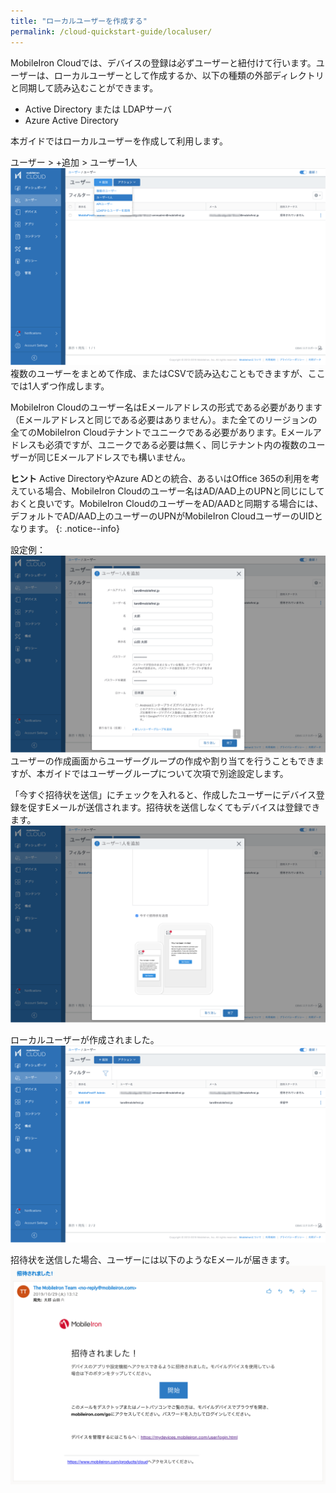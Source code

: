 ```yaml
---
title: "ローカルユーザーを作成する"
permalink: /cloud-quickstart-guide/localuser/
---
```


MobileIron Cloudでは、デバイスの登録は必ずユーザーと紐付けて行います。ユーザーは、ローカルユーザーとして作成するか、以下の種類の外部ディレクトリと同期して読み込むことができます。
- Active Directory または LDAPサーバ
- Azure Active Directory

本ガイドではローカルユーザーを作成して利用します。

ユーザー > +追加 > ユーザー1人
![](/assets/cloud-quickstart-guide/images/031ECBE3-EFF2-4253-BBFD-5B6E75768E26.png)
複数のユーザーをまとめて作成、またはCSVで読み込むこともできますが、ここでは1人ずつ作成します。

MobileIron Cloudのユーザー名はEメールアドレスの形式である必要があります（Eメールアドレスと同じである必要はありません）。また全てのリージョンの全てのMobileIron Cloudテナントでユニークである必要があります。Eメールアドレスも必須ですが、ユニークである必要は無く、同じテナント内の複数のユーザーが同じEメールアドレスでも構いません。

**ヒント** Active DirectoryやAzure ADとの統合、あるいはOffice 365の利用を考えている場合、MobileIron Cloudのユーザー名はAD/AAD上のUPNと同じにしておくと良いです。MobileIron CloudのユーザーをAD/AADと同期する場合には、デフォルトでAD/AAD上のユーザーのUPNがMobileIron CloudユーザーのUIDとなります。
{: .notice--info}

設定例：
![](/assets/cloud-quickstart-guide/images/0CC1C066-653B-467C-A11A-E34CBA0B7C53.png)
ユーザーの作成画面からユーザーグループの作成や割り当てを行うこともできますが、本ガイドではユーザーグループについて次項で別途設定します。

「今すぐ招待状を送信」にチェックを入れると、作成したユーザーにデバイス登録を促すEメールが送信されます。招待状を送信しなくてもデバイスは登録できます。
![](/assets/cloud-quickstart-guide/images/DBAA51A0-75AB-49B4-A5B6-852C06ED8D44.png)

ローカルユーザーが作成されました。
![](/assets/cloud-quickstart-guide/images/83752F1B-5BFC-4F15-937F-4AF40E37EFAC.png)

招待状を送信した場合、ユーザーには以下のようなEメールが届きます。
![](/assets/cloud-quickstart-guide/images/77DE9317-61B9-4525-9D8F-43916F4E01DE.png)
